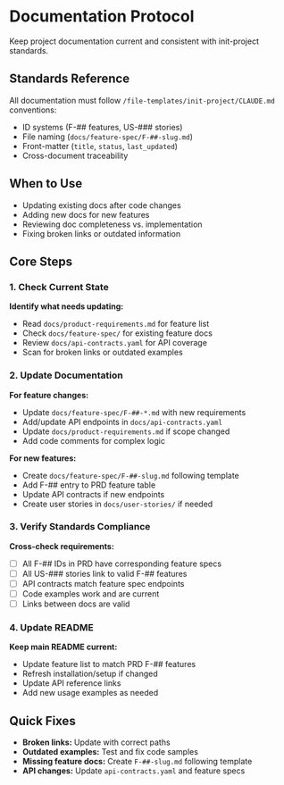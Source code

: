 # Documentation Protocol

Keep project documentation current and consistent with init-project standards.

## Standards Reference
All documentation must follow `/file-templates/init-project/CLAUDE.md` conventions:
- ID systems (F-## features, US-### stories)
- File naming (`docs/feature-spec/F-##-slug.md`)
- Front-matter (`title`, `status`, `last_updated`)
- Cross-document traceability

## When to Use
- Updating existing docs after code changes
- Adding new docs for new features
- Reviewing doc completeness vs. implementation
- Fixing broken links or outdated information

## Core Steps

### 1. Check Current State
**Identify what needs updating:**
- Read `docs/product-requirements.md` for feature list
- Check `docs/feature-spec/` for existing feature docs
- Review `docs/api-contracts.yaml` for API coverage
- Scan for broken links or outdated examples

### 2. Update Documentation
**For feature changes:**
- Update `docs/feature-spec/F-##-*.md` with new requirements
- Add/update API endpoints in `docs/api-contracts.yaml`
- Update `docs/product-requirements.md` if scope changed
- Add code comments for complex logic

**For new features:**
- Create `docs/feature-spec/F-##-slug.md` following template
- Add F-## entry to PRD feature table
- Update API contracts if new endpoints
- Create user stories in `docs/user-stories/` if needed

### 3. Verify Standards Compliance
**Cross-check requirements:**
- [ ] All F-## IDs in PRD have corresponding feature specs
- [ ] All US-### stories link to valid F-## features
- [ ] API contracts match feature spec endpoints
- [ ] Code examples work and are current
- [ ] Links between docs are valid

### 4. Update README
**Keep main README current:**
- Update feature list to match PRD F-## features
- Refresh installation/setup if changed
- Update API reference links
- Add new usage examples as needed

## Quick Fixes
- **Broken links:** Update with correct paths
- **Outdated examples:** Test and fix code samples
- **Missing feature docs:** Create `F-##-slug.md` following template
- **API changes:** Update `api-contracts.yaml` and feature specs

